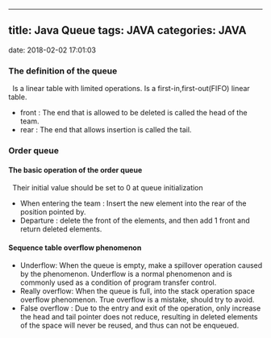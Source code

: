 -----------------
title: Java Queue
tags: JAVA
categories: JAVA
-----------------
date: 2018-02-02 17:01:03

### The definition of the queue
&nbsp;&nbsp;Is a linear table with limited operations. Is a first-in,first-out(FIFO) linear table.   
- front : The end that is allowed to be deleted is called the head of the team.
- rear  : The end that allows insertion is called the tail.   

### Order queue

#### The basic operation of the order queue
&nbsp;&nbsp;Their initial value should be set to 0 at queue initialization
- When entering the team : Insert the new element into the rear of the position pointed by.
- Departure : delete the front of the elements, and then add 1 front and return deleted elements.   

#### Sequence table overflow phenomenon
- Underflow: When the queue is empty, make a spillover operation caused by the phenomenon. Underflow is a normal phenomenon and is commonly used as a condition of program transfer control.
- Really overflow: When the queue is full, into the stack operation space overflow phenomenon. True overflow is a mistake, should try to avoid.
- False overflow : Due to the entry and exit of the operation, only increase the head and tail pointer does not reduce, resulting in deleted elements of the space will never be reused, and thus can not be enqueued.

